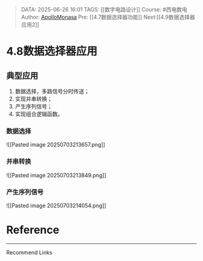 > DATA: 2025-06-26 16:01
> TAGS: [[数字电路设计]]
> Course: #西电数电 
> Author: [ApolloMonasa](https://github.com/ApolloMonasa)
> Pre: [[4.7数据选择器功能]]
> Next:[[4.9数据选择器应用2]]


# 4.8数据选择器应用
## 典型应用
1. 数据选择，多路信号分时传送；
2. 实现并串转换；
3. 产生序列信号；
4. 实现组合逻辑函数。
### 数据选择
![[Pasted image 20250703213657.png]]
### 并串转换
![[Pasted image 20250703213849.png]]
### 产生序列信号
![[Pasted image 20250703214054.png]]

# Reference


---
Recommend Links
